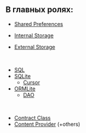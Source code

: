 ## В главных ролях:

* [Shared Preferences](#/storage__shared_preferences) <!-- .element: style="color: white" -->

* [Internal Storage](#/storage__filesystem_internal) <!-- .element: style="color: white" -->
* [External Storage](#/storage__filesystem_external) <!-- .element: style="color: white" -->

<br>

* [SQL](#/storage__sql) <!-- .element: style="color: white" -->
* [SQLite](#/storage__sqlite) <!-- .element: style="color: white" -->
    + [Cursor](#/cursor) <!-- .element: style="color: white" -->
* [ORMLite](#/storage__ormlite) <!-- .element: style="color: white" -->
    + [DAO](#/storage__ormlite_dao) <!-- .element: style="color: white" -->

<br>

* [Contract Class](#/contract) <!-- .element: style="color: white" -->
* [Content Provider](#/content_provider) (+others) <!-- .element: style="color: white" -->

